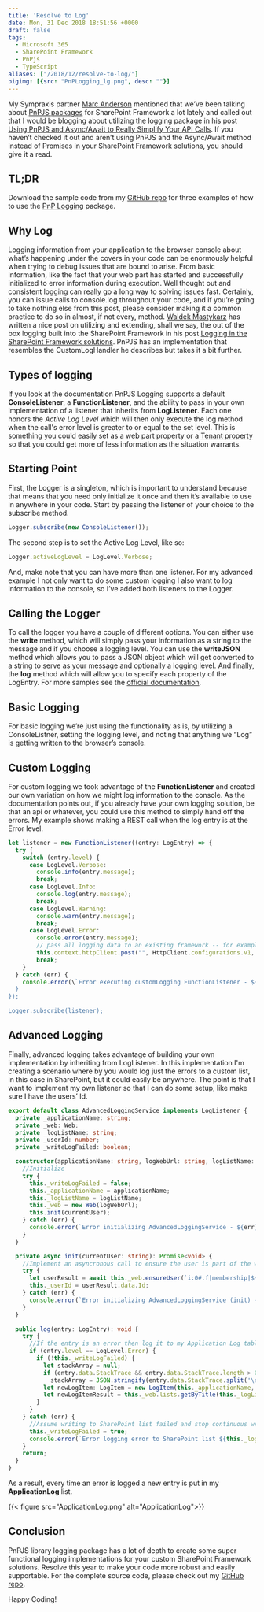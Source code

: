 ```yaml
---
title: 'Resolve to Log'
date: Mon, 31 Dec 2018 18:51:56 +0000
draft: false
tags:
  - Microsoft 365
  - SharePoint Framework
  - PnPjs
  - TypeScript
aliases: ["/2018/12/resolve-to-log/"]
bigimg: [{src: "PnPLogging_lg.png", desc: ""}]
---
```


My Sympraxis partner [Marc Anderson](https://twitter.com/sympmarc) mentioned that we’ve been talking about [PnPJS packages](https://pnp.github.io/pnpjs/) for SharePoint Framework a lot lately and called out that I would be blogging about utilizing the logging package in his post [Using PnPJS and Async/Await to Really Simplify Your API Calls](https://sympmarc.com/2018/12/12/using-pnpjs-and-async-await-to-really-simplify-your-api-calls/). If you haven’t checked it out and aren’t using PnPJS and the Async/Await method instead of Promises in your SharePoint Framework solutions, you should give it a read.

## TL;DR

Download the sample code from my [GitHub repo](https://github.com/juliemturner/Public-Samples) for three examples of how to use the [PnP Logging](https://pnp.github.io/pnpjs/logging/) package.

## Why Log

Logging information from your application to the browser console about what’s happening under the covers in your code can be enormously helpful when trying to debug issues that are bound to arise. From basic information, like the fact that your web part has started and successfully initialized to error information during execution. Well thought out and consistent logging can really go a long way to solving issues fast. Certainly, you can issue calls to console.log throughout your code, and if you’re going to take nothing else from this post, please consider making it a common practice to do so in almost, if not every, method. [Waldek Mastykarz](https://twitter.com/waldekm) has written a nice post on utilizing and extending, shall we say, the out of the box logging built into the SharePoint Framework in his post [Logging in the SharePoint Framework solutions](https://blog.mastykarz.nl/logging-sharepoint-framework/). PnPJS has an implementation that resembles the CustomLogHandler he describes but takes it a bit further.

## Types of logging

If you look at the documentation PnPJS Logging supports a default **ConsoleListener**, a **FunctionListener**, and the ability to pass in your own implementation of a listener that inherits from **LogListener**. Each one honors the _Active Log Level_ which will then only execute the log method when the call's error level is greater to or equal to the set level. This is something you could easily set as a web part property or a [Tenant property](https://learn.microsoft.com/en-us/sharepoint/dev/spfx/tenant-properties?tabs=sprest) so that you could get more of less information as the situation warrants.

## Starting Point

First, the Logger is a singleton, which is important to understand because that means that you need only initialize it once and then it’s available to use in anywhere in your code. Start by passing the listener of your choice to the subscribe method.

```typescript
Logger.subscribe(new ConsoleListener());
```

The second step is to set the Active Log Level, like so:

```typescript
Logger.activeLogLevel = LogLevel.Verbose;
```

And, make note that you can have more than one listener. For my advanced example I not only want to do some custom logging I also want to log information to the console, so I’ve added both listeners to the Logger.

## Calling the Logger

To call the logger you have a couple of different options. You can either use the **write** method, which will simply pass your information as a string to the message and if you choose a logging level. You can use the **writeJSON** method which allows you to pass a JSON object which will get converted to a string to serve as your message and optionally a logging level. And finally, the **log** method which will allow you to specify each property of the LogEntry. For more samples see the [official documentation](https://pnp.github.io/pnpjs/logging/).

## Basic Logging

For basic logging we’re just using the functionality as is, by utilizing a ConsoleListner, setting the logging level, and noting that anything we “Log” is getting written to the browser’s console.

## Custom Logging

For custom logging we took advantage of the **FunctionListener** and created our own variation on how we might log information to the console. As the documentation points out, if you already have your own logging solution, be that an api or whatever, you could use this method to simply hand off the errors. My example shows making a REST call when the log entry is at the Error level.

```typescript
let listener = new FunctionListener((entry: LogEntry) => {
  try {
    switch (entry.level) {
      case LogLevel.Verbose:
        console.info(entry.message);
        break;
      case LogLevel.Info:
        console.log(entry.message);
        break;
      case LogLevel.Warning:
        console.warn(entry.message);
        break;
      case LogLevel.Error:
        console.error(entry.message);
        // pass all logging data to an existing framework -- for example a REST endpoint 
        this.context.httpClient.post("", HttpClient.configurations.v1, { headers: { Accept: "application/json" }, body: JSON.stringify(entry) });
        break;
    }
  } catch (err) {
    console.error(\`Error executing customLogging FunctionListener - ${err}\`);
  }
});

Logger.subscribe(listener); 
```

## Advanced Logging

Finally, advanced logging takes advantage of building your own implementation by inheriting from LogListener. In this implementation I'm creating a scenario where by you would log just the errors to a custom list, in this case in SharePoint, but it could easily be anywhere. The point is that I want to implement my own listener so that I can do some setup, like make sure I have the users’ Id.

```typescript
export default class AdvancedLoggingService implements LogListener {
  private _applicationName: string;
  private _web: Web;
  private _logListName: string;
  private _userId: number;
  private _writeLogFailed: boolean;

  constructor(applicationName: string, logWebUrl: string, logListName: string, currentUser: string) {
    //Initialize
    try {
      this._writeLogFailed = false;
      this._applicationName = applicationName;
      this._logListName = logListName;
      this._web = new Web(logWebUrl);
      this.init(currentUser);
    } catch (err) {
      console.error(`Error initializing AdvancedLoggingService - ${err}`);
    }
  }

  private async init(currentUser: string): Promise<void> {
    //Implement an asyncronous call to ensure the user is part of the web where the ApplicationLog list is and get their user id.
    try {
      let userResult = await this._web.ensureUser(`i:0#.f|membership|${currentUser}`);
      this._userId = userResult.data.Id;
    } catch (err) {
      console.error(`Error initializing AdvancedLoggingService (init) - ${err}`);
    }
  }

  public log(entry: LogEntry): void {
    try {
      //If the entry is an error then log it to my Application Log table.  All other logging is handled by the console listener
      if (entry.level == LogLevel.Error) {
        if (!this._writeLogFailed) {
          let stackArray = null;
          if (entry.data.StackTrace && entry.data.StackTrace.length > 0)
            stackArray = JSON.stringify(entry.data.StackTrace.split('\n').map((line) => { return line.trim(); }));
          let newLogItem: LogItem = new LogItem(this._applicationName, entry.data.FileName, entry.data.MethodName, new Date(), this._userId, entry.message, stackArray);
          let newLogItemResult = this._web.lists.getByTitle(this._logListName).items.add(newLogItem);
        }
      }
    } catch (err) {
      //Assume writing to SharePoint list failed and stop continuous writing
      this._writeLogFailed = true;
      console.error(`Error logging error to SharePoint list ${this._logListName} - ${err}`);
    }
    return;
  }
}
```

As a result, every time an error is logged a new entry is put in my **ApplicationLog** list.

{{< figure src="ApplicationLog.png" alt="ApplicationLog">}}

## Conclusion

PnPJS library logging package has a lot of depth to create some super functional logging implementations for your custom SharePoint Framework solutions. Resolve this year to make your code more robust and easily supportable. For the complete source code, please check out my [GitHub repo](https://github.com/juliemturner/Public-Samples).

Happy Coding!

